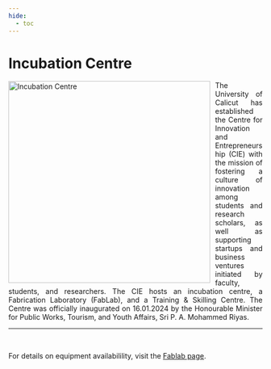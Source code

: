 ```yaml
---
hide:
  - toc
---
```





# Incubation Centre

<div style="float: left; margin-right: 10px;">
  <img src="../images/inc_1.jpg" alt="Incubation Centre" width="400">
</div>

<div style="text-align: justify;">
The University of Calicut has established the Centre for Innovation and Entrepreneurship (CIE) with the mission 
of fostering a culture of innovation among students and research scholars, as well as supporting startups and 
business ventures initiated by faculty, students, and researchers. The CIE hosts an incubation centre, 
a Fabrication Laboratory (FabLab), and a Training & Skilling Centre. The Centre was officially inaugurated 
on 16.01.2024 by the Honourable Minister for Public Works, Tourism, and Youth Affairs, Sri P. A. Mohammed Riyas.


</div>
<hr><br>

For details on equipment availabilility, visit the [Fablab page](../fablab). 
